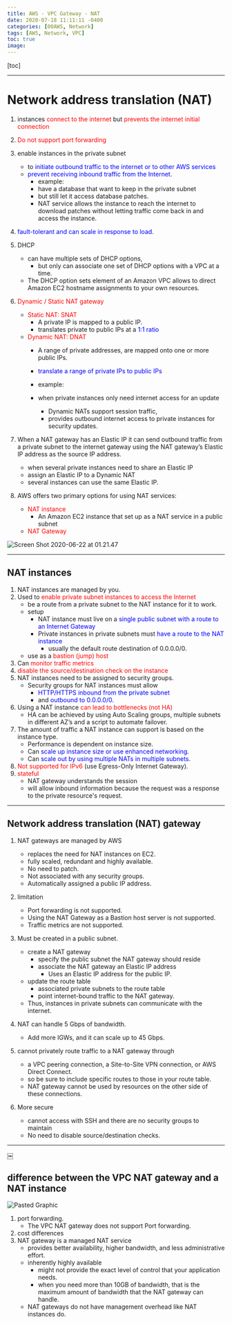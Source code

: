 ```yaml
---
title: AWS - VPC Gateway - NAT
date: 2020-07-18 11:11:11 -0400
categories: [00AWS, Network]
tags: [AWS, Network, VPC]
toc: true
image:
---
```


[toc]

---

# Network address translation (NAT)

1. instances <font color=red> connect to the internet </font> but <font color=red> prevents the internet initial connection </font>
2. <font color=red> Do not support port forwarding </font>


3. enable instances in the private subnet
   - to <font color=blue> initiate outbound traffic to the internet or to other AWS services </font>
   - <font color=blue> prevent receiving inbound traffic from the Internet. </font>
     - example:
     - have a database that want to keep in the private subnet
     - but still let it access database patches.
     - NAT service allows the instance to reach the internet to download patches without letting traffic come back in and access the instance.

4. <font color=blue> fault-tolerant and can scale in response to load. </font>

5. DHCP
   - can have multiple sets of DHCP options,
     - but only can associate one set of DHCP options with a VPC at a time.
   - The DHCP option sets element of an Amazon VPC allows to direct Amazon EC2 hostname assignments to your own resources.

6. <font color=red> Dynamic / Static NAT gateway </font>
   - <font color=red> Static NAT: SNAT </font>
     - A private IP is mapped to a public IP. 
     - translates private to public IPs at a <font color=blue> 1:1 ratio </font>  
   - <font color=red> Dynamic NAT: DNAT </font>
     - A range of private addresses, are mapped onto one or more public IPs.
     - <font color=blue> translate a range of private IPs to public IPs </font>
     - example:

     - when private instances only need internet access for an update
       - Dynamic NATs support session traffic,
       - provides outbound internet access to private instances for security updates.

7. When a NAT gateway has an Elastic IP it can send outbound traffic from a private subnet to the internet gateway using the NAT gateway’s Elastic IP address as the source IP address.
   - when several private instances need to share an Elastic IP
   - assign an Elastic IP to a Dynamic NAT
   - several instances can use the same Elastic IP.

8. AWS offers two primary options for using NAT services:
   - <font color=red> NAT instance </font>
     - An Amazon EC2 instance that set up as a NAT service in a public subnet
   - <font color=red> NAT Gateway </font>

![Screen Shot 2020-06-22 at 01.21.47](https://i.imgur.com/5iVOvIL.png)

---

## NAT instances

1. NAT instances are managed by you.
1. Used to <font color=red> enable private subnet instances to access the Internet </font>
   - be a route from a private subnet to the NAT instance for it to work.
   - setup
     - NAT instance must live on a <font color=blue> single public subnet with a route to an Internet Gateway </font>
     - Private instances in private subnets must <font color=blue> have a route to the NAT instance </font>
       - usually the default route destination of 0.0.0.0/0.
   - use as a <font color=red> bastion (jump) host </font>
2. Can <font color=red> monitor traffic metrics </font>
3. <font color=red> disable the source/destination check on the instance </font>
4. NAT instances need to be assigned to security groups.
   - Security groups for NAT instances must allow
     - <font color=blue> HTTP/HTTPS inbound from the private subnet </font>
     - and <font color=blue> outbound to 0.0.0.0/0. </font>
5. Using a NAT instance <font color=red> can lead to bottlenecks (not HA) </font>
   - HA can be achieved by using Auto Scaling groups, multiple subnets in different AZ’s and a script to automate failover.
6. The amount of traffic a NAT instance can support is based on the instance type.
   - Performance is dependent on instance size.
   - Can <font color=blue> scale up instance size or use enhanced networking. </font>
   - Can <font color=blue> scale out by using multiple NATs in multiple subnets. </font>
7. <font color=red> Not supported for IPv6 </font> (use Egress-Only Internet Gateway).
8. <font color=red> stateful </font>
   - NAT gateway understands the session
   - will allow inbound information because the request was a response to the private resource's request.


---

## Network address translation (NAT) gateway

1. NAT gateways are managed by AWS
   - replaces the need for NAT instances on EC2.
   - fully scaled, redundant and highly available.
   - No need to patch.
   - Not associated with any security groups.
   - Automatically assigned a public IP address.

2. limitation
   - Port forwarding is not supported.
   - Using the NAT Gateway as a Bastion host server is not supported.
   - Traffic metrics are not supported.

3. Must be created in a public subnet.
   - create a NAT gateway
     - specify the public subnet the NAT gateway should reside
     - associate the NAT gateway an Elastic IP address
       - Uses an Elastic IP address for the public IP.
   - update the route table
     - associated private subnets to the route table
     - point internet-bound traffic to the NAT gateway.
   - Thus, instances in private subnets can communicate with the internet.

4. NAT can handle 5 Gbps of bandwidth.
   - Add more IGWs, and it can scale up to 45 Gbps.

5. cannot privately route traffic to a NAT gateway through
   - a VPC peering connection, a Site-to-Site VPN connection, or AWS Direct Connect.
   - so be sure to include specific routes to those in your route table.
   - NAT gateway cannot be used by resources on the other side of these connections.


6. More secure
   - cannot access with SSH and there are no security groups to maintain
   - No need to disable source/destination checks.


---
￼
## difference between the VPC NAT gateway and a NAT instance

![Pasted Graphic](https://i.imgur.com/j0mIsQF.jpg)


1. port forwarding.
   - The VPC NAT gateway does not support Port forwarding.
2. cost differences
3. NAT gateway is a managed NAT service
   - provides better availability, higher bandwidth, and less administrative effort.
   - inherently highly available
     - might not provide the exact level of control that your application needs.
     - when you need more than 10GB of bandwidth, that is the maximum amount of bandwidth that the NAT gateway can handle.
   - NAT gateways do not have management overhead like NAT instances do.



